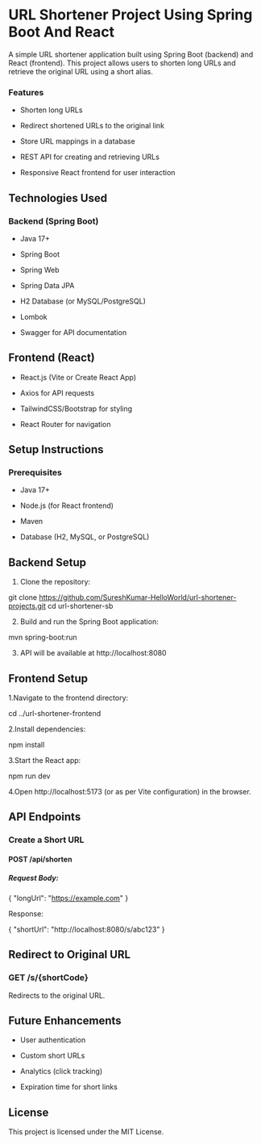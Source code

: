 # URL Shortener Project Using Spring Boot And React

 A simple URL shortener application built using Spring Boot (backend) and React (frontend). This project allows users to shorten long URLs and retrieve the original URL using a short alias.

### Features

- Shorten long URLs

- Redirect shortened URLs to the original link

- Store URL mappings in a database

- REST API for creating and retrieving URLs

- Responsive React frontend for user interaction

## Technologies Used

### Backend (Spring Boot)

- Java 17+

- Spring Boot

- Spring Web

- Spring Data JPA

- H2 Database (or MySQL/PostgreSQL)

- Lombok

- Swagger for API documentation

## Frontend (React)

- React.js (Vite or Create React App)

- Axios for API requests

- TailwindCSS/Bootstrap for styling

- React Router for navigation

## Setup Instructions

### Prerequisites

- Java 17+

- Node.js (for React frontend)

- Maven 

- Database (H2, MySQL, or PostgreSQL)

## Backend Setup

1. Clone the repository:

git clone https://github.com/SureshKumar-HelloWorld/url-shortener-projects.git
cd url-shortener-sb

2. Build and run the Spring Boot application:

mvn spring-boot:run

3. API will be available at http://localhost:8080

## Frontend Setup

1.Navigate to the frontend directory:

cd ../url-shortener-frontend

2.Install dependencies:

npm install

3.Start the React app:

npm run dev

4.Open http://localhost:5173 (or as per Vite configuration) in the browser.

## API Endpoints

### Create a Short URL

#### POST /api/shorten

##### Request Body:

{
  "longUrl": "https://example.com"
}

Response:

{
  "shortUrl": "http://localhost:8080/s/abc123"
}

## Redirect to Original URL

### GET /s/{shortCode}
Redirects to the original URL.

## Future Enhancements

- User authentication

- Custom short URLs

- Analytics (click tracking)

- Expiration time for short links

## License

This project is licensed under the MIT License.
